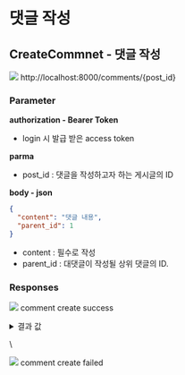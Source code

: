# 댓글 작성

## CreateCommnet - 댓글 작성

![](https://img.shields.io/badge/POST-green?style=plastic\&logo=appveyor\&logo=POST) http://localhost:8000/comments/{post\_id}

### Parameter

**authorization - Bearer Token**

* login 시 발급 받은 access token

**parma**

* post\_id : 댓글을 작성하고자 하는 게시글의 ID

**body - json**

```json
{
  "content": "댓글 내용",
  "parent_id": 1
}
```

* content : 필수로 작성
* parent\_id : 대댓글이 작성될 상위 댓글의 ID.&#x20;

### Responses

![](https://img.shields.io/badge/201-519800?style=plastic\&logo=appveyor\&logo=201) comment create success

<details>

<summary>결과 값</summary>

```json
```

</details>

\


![](https://img.shields.io/badge/403-DB3A00?style=plastic\&logo=appveyor\&logo=403) comment create failed
